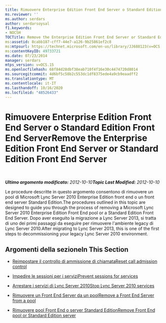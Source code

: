 ```yaml
---
title: Rimuovere Enterprise Edition Front End Server o Standard Edition Front End Server
ms.reviewer: ''
ms.author: serdars
author: serdarsoysal
f1.keywords:
- NOCSH
TOCTitle: Remove the Enterprise Edition Front End Server or Standard Edition Front End Server
ms:assetid: 8cabb187-cff7-44e7-a126-9b25861ef2c8
ms:mtpsurl: https://technet.microsoft.com/en-us/library/JJ688123(v=OCS.15)
ms:contentKeyID: 49733721
ms.date: 07/23/2014
manager: serdars
mtps_version: v=OCS.15
ms.openlocfilehash: 68f84d28dbf38eab710f4f16e30c4474720d8014
ms.sourcegitcommit: 4d6bf5c58b2c553dc1df8375ede4a9cb9eaadff2
ms.translationtype: MT
ms.contentlocale: it-IT
ms.lasthandoff: 10/16/2020
ms.locfileid: "48526433"
---
```

# <a name="remove-the-enterprise-edition-front-end-server-or-standard-edition-front-end-server"></a><span data-ttu-id="ca99b-102">Rimuovere Enterprise Edition Front End Server o Standard Edition Front End Server</span><span class="sxs-lookup"><span data-stu-id="ca99b-102">Remove the Enterprise Edition Front End Server or Standard Edition Front End Server</span></span>

<div data-xmlns="http://www.w3.org/1999/xhtml">

<div class="topic" data-xmlns="http://www.w3.org/1999/xhtml" data-msxsl="urn:schemas-microsoft-com:xslt" data-cs="https://msdn.microsoft.com/">

<div data-asp="https://msdn2.microsoft.com/asp">



</div>

<div id="mainSection">

<div id="mainBody">

<span> </span>

<span data-ttu-id="ca99b-103">_**Ultimo argomento modificato:** 2012-10-10_</span><span class="sxs-lookup"><span data-stu-id="ca99b-103">_**Topic Last Modified:** 2012-10-10_</span></span>

<span data-ttu-id="ca99b-104">Le procedure descritte in questo argomento consentono di rimuovere un pool di Microsoft Lync Server 2010 Enterprise Edition front end o un front end server Standard Edition.</span><span class="sxs-lookup"><span data-stu-id="ca99b-104">The procedures outlined in this topic are designed to guide you through the process of removing a Microsoft Lync Server 2010 Enterprise Edition Front End pool or a Standard Edition Front End Server.</span></span> <span data-ttu-id="ca99b-105">Dopo aver eseguito la migrazione a Lync Server 2013, si tratta di uno dei primi passaggi da eseguire per rimuovere l'ambiente legacy di Lync Server 2010.</span><span class="sxs-lookup"><span data-stu-id="ca99b-105">After migrating to Lync Server 2013, this is one of the first steps to decommissioning your legacy Lync Server 2010 environment.</span></span>

<div>

## <a name="in-this-section"></a><span data-ttu-id="ca99b-106">Argomenti della sezione</span><span class="sxs-lookup"><span data-stu-id="ca99b-106">In This Section</span></span>

  - [<span data-ttu-id="ca99b-107">Reimpostare il controllo di ammissione di chiamata</span><span class="sxs-lookup"><span data-stu-id="ca99b-107">Reset call admission control</span></span>](reset-call-admission-control.md)

  - [<span data-ttu-id="ca99b-108">Impedire le sessioni per i servizi</span><span class="sxs-lookup"><span data-stu-id="ca99b-108">Prevent sessions for services</span></span>](prevent-sessions-for-services.md)

  - [<span data-ttu-id="ca99b-109">Arrestare i servizi di Lync Server 2010</span><span class="sxs-lookup"><span data-stu-id="ca99b-109">Stop Lync Server 2010 services</span></span>](stop-lync-server-2010-services.md)

  - [<span data-ttu-id="ca99b-110">Rimuovere un Front End Server da un pool</span><span class="sxs-lookup"><span data-stu-id="ca99b-110">Remove a Front End Server from a pool</span></span>](remove-a-front-end-server-from-a-pool.md)

  - [<span data-ttu-id="ca99b-111">Rimuovere pool Front End o server Standard Edition</span><span class="sxs-lookup"><span data-stu-id="ca99b-111">Remove Front End pool or Standard Edition server</span></span>](remove-front-end-pool-or-standard-edition-server.md)

</div>

</div>

<span> </span>

</div>

</div>

</div>

